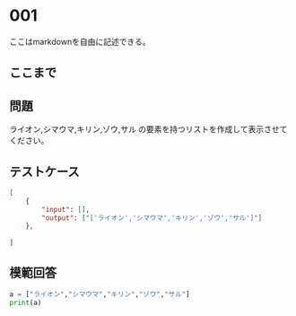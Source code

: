 # 001

ここはmarkdownを自由に記述できる。

ここまで
---
## 問題

ライオン,シマウマ,キリン,ゾウ,サル の要素を持つリストを作成して表示させてください。

## テストケース

```json
[
	{
		"input": [],
		"output": ["['ライオン','シマウマ','キリン','ゾウ','サル']"]
  	},
	
]
```

## 模範回答
```python
a = ["ライオン","シマウマ","キリン","ゾウ","サル"]
print(a)
```